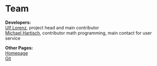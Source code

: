# Team

**Developers:** <br>
<a href="http://www.wiwi.uni-siegen.de/technologiemanagement/" target="_blank">Ulf Lorenz</a>, project head and main contributor <br>
<a href="https://www.wiwi.uni-siegen.de/ndsm/team/hartisch.html" target="_blank">Michael Hartisch</a>, contributor math programming, main contact for user service

**Other Pages:** <br>
<a href="www.q-mip.org" target="_blank">
    <i class="fa fa-home"></i> Homepage
</a> <br>
<a href="https://github.com/MichaelHartisch/Yasol" target="_blank">
    <i class="fa fa-github"></i> Git
</a>